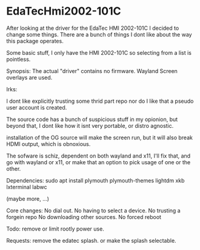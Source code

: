 # EdaTecHmi2002-101C
After looking at the driver for the EdaTec HMI 2002-101C I decided to change some things. There are a bunch of things I dont like about the way this package operates.

Some basic stuff, I only have the HMI 2002-101C so selecting from a list is pointless.


Synopsis:
The actual "driver" contains no firmware. Wayland Screen overlays are used. 

Irks:

I dont like explicitly trusting some thrid part repo nor do I like that a pseudo user account is created. 

The source code has a bunch of suspicious stuff in my opionion, but beyond that, I dont like how it isnt very portable, or distro agnostic.

installation of the OG source will make the screen run, but it will also break HDMI output, which is obnoxious.

The sofware is schiz, dependent on both wayland and x11, I'll fix that, and go with wayland or x11, or make that an option to pick usage of one or the other.

 

Dependencies: 
sudo apt install plymouth plymouth-themes lightdm xkb lxterminal labwc

(maybe more, ...)

Core changes:
No dial out.
No having to select a device.
No trusting a forgein repo
No downloading other sources.
No forced reboot

Todo:
remove or limit rootly power use.

Requests:
remove the edatec splash. or make the splash selectable.
